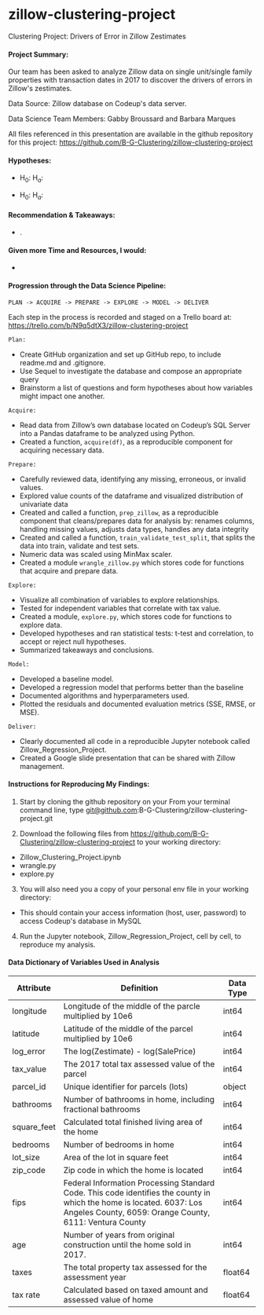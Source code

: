 # zillow-clustering-project
Clustering Project: Drivers of Error in Zillow Zestimates

#### Project Summary:

Our team has been asked to analyze Zillow data on single unit/single family properties with transaction dates in 2017 to discover the drivers of errors in Zillow's zestimates. 

Data Source: Zillow database on Codeup's data server.

Data Science Team Members: Gabby Broussard and Barbara Marques

All files referenced in this presentation are available in the github repository for this project: https://github.com/B-G-Clustering/zillow-clustering-project

#### Hypotheses:

- H$_{0}$: 
  H$_{a}$:

- H$_{0}$: 
  H$_{a}$: 

#### Recommendation & Takeaways:

- .

#### Given more Time and Resources, I would:

- 





#### Progression through the Data Science Pipeline: 
``` PLAN -> ACQUIRE -> PREPARE -> EXPLORE -> MODEL -> DELIVER ```

Each step in the process is recorded and staged on a Trello board at: https://trello.com/b/N9q5dtX3/zillow-clustering-project


```Plan:```
- Create GitHub organization and set up GitHub repo, to include readme.md and .gitignore.
- Use Sequel to investigate the database and compose an appropriate query
- Brainstorm a list of questions and form hypotheses about how variables might impact one another. 

```Acquire:```
- Read data from Zillow’s own database located on Codeup’s SQL Server into a Pandas dataframe to be analyzed using Python.
- Created a function, ```acquire(df)```, as a reproducible component for acquiring necessary data.

```Prepare:```
- Carefully reviewed data, identifying any missing, erroneous, or invalid values. 
- Explored value counts of the dataframe and visualized distribution of univariate data 
- Created and called a function, ```prep_zillow```, as a reproducible component that cleans/prepares data for analysis by: renames columns, handling missing values, adjusts data types, handles any data integrity
- Created and called a function, ```train_validate_test_split```, that splits the data into train, validate and test sets.
- Numeric data was scaled using MinMax scaler.
- Created a module ```wrangle_zillow.py``` which stores code for functions that acquire and prepare data.

```Explore:```
- Visualize all combination of variables to explore relationships.
- Tested for independent variables that correlate with tax value.
- Created a module, ```explore.py```, which stores code for functions to explore data.
- Developed hypotheses and ran statistical tests: t-test and correlation, to accept or reject null hypotheses.
- Summarized takeaways and conclusions.

```Model:``` 
- Developed a baseline model.
- Developed a regression model that performs better than the baseline
- Documented algorithms and hyperparameters used.
- Plotted the residuals and documented evaluation metrics (SSE, RMSE, or MSE).

```Deliver:```
- Clearly documented all code in a reproducible Jupyter notebook called Zillow_Regression_Project.
- Created a Google slide presentation that can be shared with Zillow management.

#### Instructions for Reproducing My Findings:

1.  Start by cloning the github repository on your From your terminal command line, type git@github.com:B-G-Clustering/zillow-clustering-project.git

2.  Download the following files from https://github.com/B-G-Clustering/zillow-clustering-project to your working directory:  
 - Zillow_Clustering_Project.ipynb
 - wrangle.py
 - explore.py
  
3.  You will also need you a copy of your personal env file in your working directory:
 - This should contain your access information (host, user, password) to access Codeup's database in MySQL

4. Run the Jupyter notebook, Zillow_Regression_Project, cell by cell, to reproduce my analysis.


#### Data Dictionary of Variables Used in Analysis

| Attribute | Definition | Data Type |
| ----- | ----- | ----- |
|longitude| Longitude of the middle of the parcle multiplied by 10e6|int64|
|latitude| Latitude of the middle of the parcel multiplied by 10e6|int64 |
|log_error| The log(Zestimate) - log(SalePrice)  |  int64  |
|tax_value| The 2017 total tax assessed value of the parcel | int64 |
|parcel_id| Unique identifier for parcels (lots) | object |
|bathrooms| Number of bathrooms in home, including fractional bathrooms | int64 |
|square_feet|Calculated total finished living area of the home| int64|
|bedrooms|Number of bedrooms in home| int64 |
|lot_size|Area of the lot in square feet| int64 |
|zip_code| Zip code in which the home is located| int64 |
|fips|Federal Information Processing Standard Code. This code identifies the county in which the home is located. 6037: Los Angeles County, 6059: Orange County, 6111: Ventura County|int64 |
|age|Number of years from original construction until the home sold in 2017.| int64 | 
|taxes|The total property tax assessed for the assessment year|float64|
|tax rate| Calculated based on taxed amount and assessed value of home |float64|

